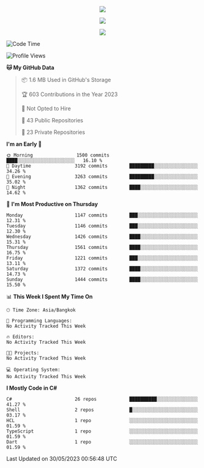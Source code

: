 <p align="center">
  <a href="say-hi.gif"> 
    <img align="center" src="say-hi.gif"/>
  </a>
</p>
<p align="center">
  <a href="https://github.com/htthinh1999">
    <img align="center" src="https://github-readme-stats-kappa-pink.vercel.app/api?username=htthinh1999&show_icons=true&count_private=true&theme=dracula"/>
  </a>
</p>
<p align="center">
  <a href="https://github.com/htthinh1999">
    <img src="https://github-readme-stats-kappa-pink.vercel.app/api/top-langs/?username=htthinh1999&layout=compact&langs_count=6&count_private=true&hide=tsql,hlsl,glsl,shaderlab&theme=dracula"/>
  </a>
</p>

<!--START_SECTION:waka-->
![Code Time](http://img.shields.io/badge/Code%20Time-0%20secs-blue)

![Profile Views](http://img.shields.io/badge/Profile%20Views-0-blue)

**🐱 My GitHub Data** 

> 📦 1.6 MB Used in GitHub's Storage 
 > 
> 🏆 603 Contributions in the Year 2023
 > 
> 🚫 Not Opted to Hire
 > 
> 📜 43 Public Repositories 
 > 
> 🔑 23 Private Repositories 
 > 
**I'm an Early 🐤** 

```text
🌞 Morning                1500 commits        ████░░░░░░░░░░░░░░░░░░░░░   16.10 % 
🌆 Daytime                3192 commits        █████████░░░░░░░░░░░░░░░░   34.26 % 
🌃 Evening                3263 commits        █████████░░░░░░░░░░░░░░░░   35.02 % 
🌙 Night                  1362 commits        ████░░░░░░░░░░░░░░░░░░░░░   14.62 % 
```
📅 **I'm Most Productive on Thursday** 

```text
Monday                   1147 commits        ███░░░░░░░░░░░░░░░░░░░░░░   12.31 % 
Tuesday                  1146 commits        ███░░░░░░░░░░░░░░░░░░░░░░   12.30 % 
Wednesday                1426 commits        ████░░░░░░░░░░░░░░░░░░░░░   15.31 % 
Thursday                 1561 commits        ████░░░░░░░░░░░░░░░░░░░░░   16.75 % 
Friday                   1221 commits        ███░░░░░░░░░░░░░░░░░░░░░░   13.11 % 
Saturday                 1372 commits        ████░░░░░░░░░░░░░░░░░░░░░   14.73 % 
Sunday                   1444 commits        ████░░░░░░░░░░░░░░░░░░░░░   15.50 % 
```


📊 **This Week I Spent My Time On** 

```text
🕑︎ Time Zone: Asia/Bangkok

💬 Programming Languages: 
No Activity Tracked This Week

🔥 Editors: 
No Activity Tracked This Week

🐱‍💻 Projects: 
No Activity Tracked This Week

💻 Operating System: 
No Activity Tracked This Week
```

**I Mostly Code in C#** 

```text
C#                       26 repos            ██████████░░░░░░░░░░░░░░░   41.27 % 
Shell                    2 repos             █░░░░░░░░░░░░░░░░░░░░░░░░   03.17 % 
HCL                      1 repo              ░░░░░░░░░░░░░░░░░░░░░░░░░   01.59 % 
TypeScript               1 repo              ░░░░░░░░░░░░░░░░░░░░░░░░░   01.59 % 
Dart                     1 repo              ░░░░░░░░░░░░░░░░░░░░░░░░░   01.59 % 
```




 Last Updated on 30/05/2023 00:56:48 UTC
<!--END_SECTION:waka-->
